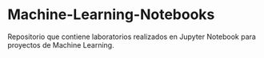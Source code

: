 # Machine-Learning-Notebooks
Repositorio que contiene laboratorios realizados en Jupyter Notebook para proyectos de Machine Learning.
